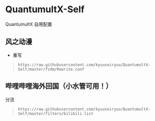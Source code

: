 # QuantumultX-Self
QuantumultX 自用配置

## 风之动漫
- 重写
> `https://raw.githubusercontent.com/kyuuseiryuu/QuantumultX-Self/master/fzdm/Rewrite.conf`

## 哔哩哔哩海外回国（小水管可用！）

分流

> `https://raw.githubusercontent.com/kyuuseiryuu/QuantumultX-Self/master/filters/bilibili.list`
